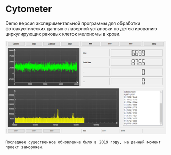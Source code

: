 # Cytometer
Demo версия экспериментальной программы для обработки фотоакустических данных с лазерной установки по детектированию циркулирующих раковых клеток мелономы в крови.



![alt tag](https://github.com/Daniil-Budnik/Cytometer/blob/master/PNG/2.png?raw=true?raw=true "")​

    Последнее существенное обновление было в 2019 году, на данный момент проект заморожен.

